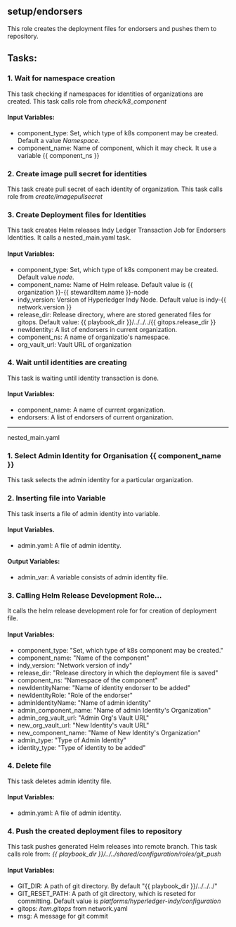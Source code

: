 ## setup/endorsers
This role creates the deployment files for endorsers and pushes them to repository.

## Tasks:
### 1. Wait for namespace creation
This task checking if namespaces for identities of organizations are created.
This task calls role from *check/k8_component*
#### Input Variables:
 - component_type: Set, which type of k8s component may be created. Default a value *Namespace*.
 - component_name: Name of component, which it may check. It use a variable {{ component_ns }}
### 2. Create image pull secret for identities
This task create pull secret of each identity of organization.
This task calls role from *create/imagepullsecret*
### 3. Create Deployment files for Identities
This task creates Helm releases Indy Ledger Transaction Job for Endorsers Identities.
It calls a nested_main.yaml task.
#### Input Variables:
 - component_type: Set, which type of k8s component may be created. Default value *node*.
 - component_name: Name of Helm release. Default value is {{ organization }}-{{ stewardItem.name }}-node
 - indy_version: Version of Hyperledger Indy Node. Default value is indy-{{ network.version }}
 - release_dir: Release directory, where are stored generated files for gitops. Default value: {{ playbook_dir }}/../../../{{ gitops.release_dir }}
 - newIdentity: A list of endorsers in current organization.
 - component_ns: A name of organizatio's namespace.
 - org_vault_url: Vault URL of organization
### 4. Wait until identities are creating
This task is waiting until identity transaction is done.
#### Input Variables:
 - component_name: A name of current organization.
 - endorsers: A list of endorsers of current organization.

---------------------------------------------------------------------------------------
nested_main.yaml

### 1. Select Admin Identity for Organisation {{ component_name }}
This task selects the admin identity for a particular organization.

### 2. Inserting file into Variable
This task inserts a file of admin identity into variable.
#### Input Variables.
 - admin.yaml: A file of admin identity.
#### Output Variables:
 - admin_var: A variable consists of admin identity file.

### 3. Calling Helm Release Development Role...
It calls the helm release development role for for creation of deployment file.
#### Input Variables:
 - component_type: "Set, which type of k8s component may be created."
-  component_name: "Name of the component"
-  indy_version: "Network version of indy"
-  release_dir: "Release directory in which the deployment file is saved"
- component_ns: "Namespace of the component"
-  newIdentityName: "Name of identity endorser to be added"
-  newIdentityRole: "Role of the endorser"
-  adminIdentityName: "Name of admin identity"
-  admin_component_name: "Name of admin Identity's Organization"
-  admin_org_vault_url: "Admin Org's Vault URL"
-  new_org_vault_url: "New Identity's vault URL"
-  new_component_name: "Name of New Identity's Organization"
- admin_type: "Type of Admin Identity"
- identity_type: "Type of identity to be added"

### 4. Delete file
This task deletes admin identity file.
#### Input Variables:
 - admin.yaml: A file of admin identity.

### 4. Push the created deployment files to repository
This task pushes generated Helm releases into remote branch.
This task calls role from: *{{ playbook_dir }}/../../shared/configuration/roles/git_push*
#### Input Variables:
 - GIT_DIR: A path of git directory. By default "{{ playbook_dir }}/../../../"
 - GIT_RESET_PATH: A path of git directory, which is reseted for committing. Default value is *platforms/hyperledger-indy/configuration*
 - gitops: *item.gitops* from network.yaml
 - msg: A message for git commit

